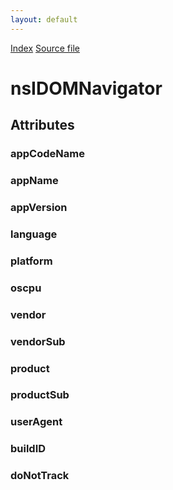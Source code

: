 ```yaml
---
layout: default
---
```

<div id='links'><a href="../index.html">Index</a>
<a href="http://dxr.mozilla.org/mozilla-central/source/dom/interfaces/base/nsIDOMNavigator.idl">Source file</a>
</div>

# nsIDOMNavigator #

## Attributes ##

### appCodeName ###

### appName ###

### appVersion ###

### language ###

### platform ###

### oscpu ###

### vendor ###

### vendorSub ###

### product ###

### productSub ###

### userAgent ###

### buildID ###

### doNotTrack ###
